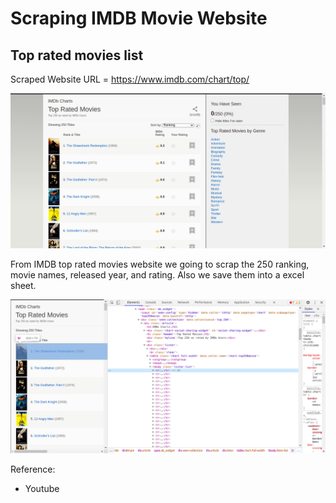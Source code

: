# Scraping IMDB Movie Website

## Top rated movies list

Scraped Website URL = https://www.imdb.com/chart/top/


<p align="center">
  <img src="img_01.png"/>
</p>


From IMDB top rated movies website we going to scrap the 250 ranking, movie names, released year, and rating. Also we save them into a excel sheet.

<p align="center">
  <img src="img_02.png"/>
</p>

Reference:
- Youtube